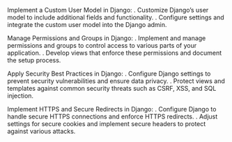 Implement a Custom User Model in Django:
. Customize Django’s user model to include additional fields and functionality.
. Configure settings and integrate the custom user model into the Django admin.

Manage Permissions and Groups in Django:
. Implement and manage permissions and groups to control access to various parts of your application.
. Develop views that enforce these permissions and document the setup process.

Apply Security Best Practices in Django:
. Configure Django settings to prevent security vulnerabilities and ensure data privacy.
. Protect views and templates against common security threats such as CSRF, XSS, and SQL injection.

Implement HTTPS and Secure Redirects in Django:
. Configure Django to handle secure HTTPS connections and enforce HTTPS redirects.
. Adjust settings for secure cookies and implement secure headers to protect against various attacks.
